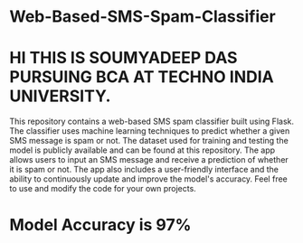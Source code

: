 # Web-Based-SMS-Spam-Classifier
# HI THIS IS SOUMYADEEP DAS PURSUING BCA AT TECHNO INDIA UNIVERSITY.

This repository contains a web-based SMS spam classifier built using Flask. The classifier uses machine learning techniques to predict whether a given SMS message is spam or not. The dataset used for training and testing the model is publicly available and can be found at this repository. The app allows users to input an SMS message and receive a prediction of whether it is spam or not. The app also includes a user-friendly interface and the ability to continuously update and improve the model's accuracy. Feel free to use and modify the code for your own projects.
# Model Accuracy is 97%

